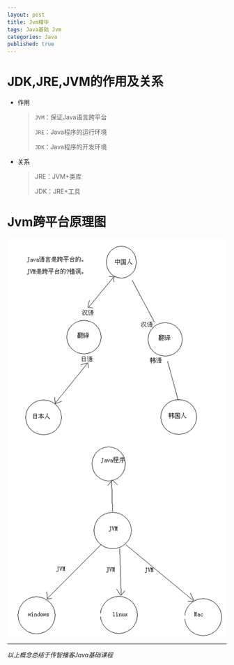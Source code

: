 ```yaml
---
layout: post
title: Jvm精华
tags: Java基础 Jvm
categories: Java
published: true
---
```


# JDK,JRE,JVM的作用及关系

* 作用

	> `JVM`：保证Java语言跨平台
	>
	> `JRE`：Java程序的运行环境
	>
	> `JDK`：Java程序的开发环境

* 关系

	> JRE：JVM+类库
	>
	> JDK：JRE+工具



# Jvm跨平台原理图

![title](/static/img/Java基础第一课精华总结/Java语言跨平台原理图解.bmp "title")


----------

*以上概念总结于传智播客Java基础课程*